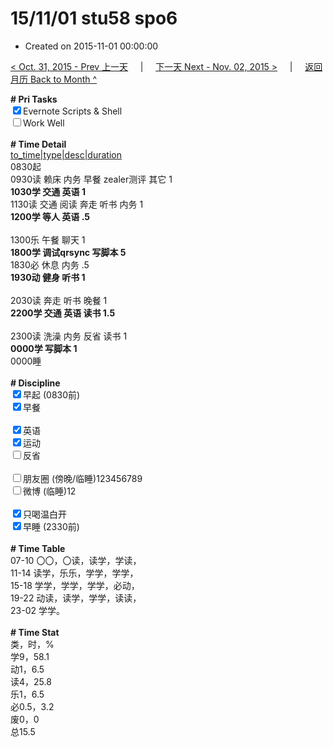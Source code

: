 # 15/11/01 stu58 spo6

- Created on 2015-11-01 00:00:00

[< Oct. 31, 2015 - Prev 上一天](/_archived/lifelogs/2015/10/d31.md) &nbsp; &nbsp; | &nbsp; &nbsp; [下一天 Next - Nov. 02, 2015 >](/_archived/lifelogs/2015/11/d02.md) &nbsp; &nbsp; |  &nbsp; &nbsp; [返回月历 Back to Month ^](/_archived/lifelogs/2015/11/index.md)
<br/><div><b># Pri Tasks</b></div><div><input checked="true" type="checkbox"/>Evernote Scripts &amp; Shell</div><div><input type="checkbox"/>Work Well<br/></div><div><br/></div><div><b># Time Detail</b></div><div><u>to_time|type|desc|duration</u></div><div>0830起</div><div>0930读 赖床 内务 早餐 zealer测评 其它 1</div><div><b>1030学 交通 英语 1</b></div><div>1130读 交通 阅读 奔走 听书 内务 1</div><div><b>1200学 等人 英语 .5</b></div><div><br/></div><div>1300乐 午餐 聊天 1</div><div><b>1800学 调试qrsync 写脚本 5</b></div><div>1830必 休息 内务 .5</div><div><b>1930动 健身 听书 1</b></div><div><br/></div><div>2030读 奔走 听书 晚餐 1</div><div><b>2200学 交通 英语 读书 1.5</b></div><div><br/></div><div>2300读 洗澡 内务 反省 读书 1</div><div><b>0000学 写脚本 1</b></div><div>0000睡</div><div><br/></div><div><b># Discipline</b></div><div><input checked="true" type="checkbox"/>早起 (0830前)</div><div><input checked="true" type="checkbox"/>早餐</div><div><br/></div><div><input checked="true" type="checkbox"/>英语</div><div><input checked="true" type="checkbox"/>运动</div><div><input type="checkbox"/>反省</div><div><br/></div><div><input type="checkbox"/>朋友圈 (傍晚/临睡)123456789</div><div><input type="checkbox"/>微博 (临睡)12</div><div><br/></div><div><input checked="true" type="checkbox"/>只喝温白开</div><div><input checked="true" type="checkbox"/>早睡 (2330前)</div><div><br/></div><div><b># Time Table</b></div><div>07-10 〇〇，〇读，读学，学读，</div><div>11-14 读学，乐乐，学学，学学，</div><div>15-18 学学，学学，学学，必动，</div><div>19-22 动读，读学，学学，读读，</div><div>23-02 学学。</div><div><br/></div><div><b># Time Stat</b></div><div>类，时，%</div><div>学9，58.1</div><div>动1，6.5</div><div>读4，25.8</div><div>乐1，6.5</div><div>必0.5，3.2</div><div>废0，0</div><div>总15.5</div>
